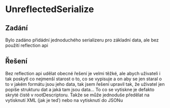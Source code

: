 # UnreflectedSerialize

## Zadání
Bylo zadáno přidádní jednoduchého serializeru pro základní data, ale bez použití reflection api

## Řešení
Bez reflection api udělat obecné řešení je velmi těžké, ale abych uživateli i tak poskytl co nejmenší starost o to, co se vypisuje a on aby se jen staral o to v jakém formátu jsou jeho data, tak jsem řešení upravil tak, že uživatel jen popíše strukturu dat a jaká tam jsou data... To co se vytiskne je defakto skryté čistě v rootDescriptoru. Takže se může jednoduše předělat na vytisknutí XML (jak je teď) nebo na vytisknutí do JSONu
